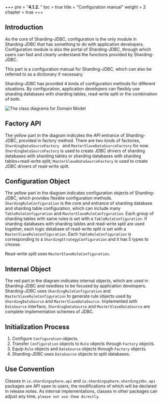 +++
pre = "<b>4.1.2. </b>"
toc = true
title = "Configuration manual"
weight = 2
chapter = true
+++

## Introduction

As the core of Sharding-JDBC, configuration is the only module in Sharding-JDBC that has something to do with application developers. Configuration module is also the portal of Sharding-JDBC, through which users can fast and clearly understand the functions provided by Sharding-JDBC.

This part is a configuration manual for Sharding-JDBC, which can also be referred to as a dictionary if necessary.

Sharding-JDBC has provided 4 kinds of configuration methods for different situations. By configuration, application developers can flexibly use sharding databases with sharding tables, read-write split or the combination of both.

![The class diagrams for Domain Model](https://shardingsphere.apache.org/document/current/img/config_domain.png)

## Factory API

The yellow part in the diagram indicates the API entrance of Sharding-JDBC, provided in factory method. There are two kinds of factories, `ShardingDataSourceFactory ` and `MasterSlaveDataSourceFactory` for now. `ShardingDataSourceFactory` is used to create JDBC drivers of  sharding databases with sharding tables or sharding databases with sharding tables+read-write split; `MasterSlaveDataSourceFactory` is used to create JDBC drivers of read-write split.

## Configuration Object

The yellow part in the diagram indicates configuration objects of Sharding-JDBC, which provides flexible configuration methods. `ShardingRuleConfiguration` is the core and entrance of sharding database and sharding table configuration, which can include many `TableRuleConfiguration` and `MasterSlaveRuleConfiguration`. Each group of sharding tables with same rules is set with a `TableRuleConfiguration`. If sharding databases with sharding tables and read-write split are used together, each logic database of read-write split is set with a  `MasterSlaveRuleConfiguration`. Each `TableRuleConfiguration` is corresponding to a `ShardingStrategyConfiguration` and it has 5 types to choose.

Read-write split uses `MasterSlaveRuleConfiguration`.

## Internal Object

The red part in the diagram indicates internal objects, which are used in Sharding-JDBC and needless to be focused by application developers. Sharding-JDBC uses `ShardingRuleConfiguration` and `MasterSlaveRuleConfiguration` to generate rule objects used by  `ShardingDataSource` and `MasterSlaveDataSource`. Implemented with `DataSource` interface, `ShardingDataSource` and `MasterSlaveDataSource` are complete implementation schemes of JDBC.

## Initialization Process

1. Configure `Configuration` objects.
2. Transfer `Configuration` objects to `Rule` objects through `Factory` objects.
3. Equip `Rule` objects and `DataSource` objects through `Factory` objects.
4. Sharding-JDBC uses `DataSource` objects to split databases.

## Use Convention

Classes in `io.shardingsphere.api` and `io.shardingsphere.shardingjdbc.api` packages are API open to users, the modifications of which will be declared in release notes. As internal implementations, classes in other packages can adjust any time, `please not use them directly`.